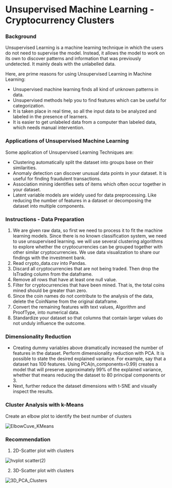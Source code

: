 # Unsupervised Machine Learning - Cryptocurrency Clusters

### Background
Unsupervised Learning is a machine learning technique in which the users do not need to supervise the model. Instead, it allows the model to work on its own to discover patterns and information that was previously undetected. It mainly deals with the unlabelled data.

Here, are prime reasons for using Unsupervised Learning in Machine Learning:
* Unsupervised machine learning finds all kind of unknown patterns in data.
* Unsupervised methods help you to find features which can be useful for categorization.
* It is taken place in real time, so all the input data to be analyzed and labeled in the presence of learners.
* It is easier to get unlabeled data from a computer than labeled data, which needs manual intervention.

### Applications of Unsupervised Machine Learning
Some application of Unsupervised Learning Techniques are:
* Clustering automatically split the dataset into groups base on their similarities.
* Anomaly detection can discover unusual data points in your dataset. It is useful for finding fraudulent transactions.
* Association mining identifies sets of items which often occur together in your dataset.
* Latent variable models are widely used for data preprocessing. Like reducing the number of features in a dataset or decomposing the dataset into multiple components.

### Instructions - Data Preparation
1. We are given raw data, so first we need to process it to fit the machine learning models. Since there is no known classification system, we need to use unsupervised learning. we will use several clustering algorithms to explore whether the cryptocurrencies can be grouped together with other similar cryptocurrencies. We use data visualization to share our findings with the investment bank.
2. Read crypto_data.csv into Pandas.
3. Discard all cryptocurrencies that are not being traded. Then drop the IsTrading column from the dataframe.
4. Remove all rows that have at least one null value.
5. Filter for cryptocurrencies that have been mined. That is, the total coins mined should be greater than zero.
6. Since the coin names do not contribute to the analysis of the data, delete the CoinName from the original dataframe.
7. Convert the remaining features with text values, Algorithm and ProofType, into numerical data.
8. Standardize your dataset so that columns that contain larger values do not unduly influence the outcome.

### Dimensionality Reduction
* Creating dummy variables above dramatically increased the number of features in the dataset. Perform dimensionality reduction with PCA.  It is possible to state the desired explained variance. For example, say that a dataset has 100 features. Using PCA(n_components=0.99) creates a model that will preserve approximately 99% of the explained variance, whether that means reducing the dataset to 80 principal components or 3. 
* Next, further reduce the dataset dimensions with t-SNE and visually inspect the results.

### Cluster Analysis with k-Means
Create an elbow plot to identify the best number of clusters

![ElbowCuve_KMeans](https://user-images.githubusercontent.com/85952426/170316440-b7f84c0d-bbe8-4cef-a6e3-4dac1cba8006.png)

### Recommendation
1. 2D-Scatter plot with clusters

![hvplot scatter(2)](https://user-images.githubusercontent.com/85952426/170317710-0c875fc1-fea1-4411-9e1b-b960b1ab4d25.png)

2. 3D-Scatter plot with clusters

![3D_PCA_Clusters](https://user-images.githubusercontent.com/85952426/170318330-10ea9e3d-e6b9-42a4-af04-c4a09792f948.png)










